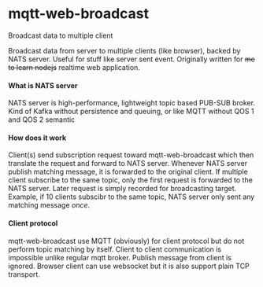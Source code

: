 # mqtt-web-broadcast
Broadcast data to multiple client

Broadcast data from server to multiple clients (like browser), backed by NATS server. Useful for stuff like server sent event. Originally written for ~~me to learn nodejs~~ realtime web application.

#### What is NATS server
NATS server is high-performance, lightweight topic based PUB-SUB broker. Kind of Kafka without persistence and queuing, or like MQTT without QOS 1 and QOS 2 semantic

#### How does it work
Client(s) send subscription request toward mqtt-web-broadcast which then translate the request and forward to NATS server. Whenever NATS server publish matching message, it is forwarded to the original client. If multiple client subscribe to the same topic, only the first request is forwarded to the NATS server. Later request is simply recorded for broadcasting target. Example, if 10 clients subscibr to the same topic, NATS server only sent any matching message *once*.

#### Client protocol
mqtt-web-broadcast use MQTT (obviously) for client protocol but do not perform topic matching by itself. Client to client communication is impossible unlike regular mqtt broker. Publish message from client is ignored. Browser client can use websocket but it is also support plain TCP transport.




